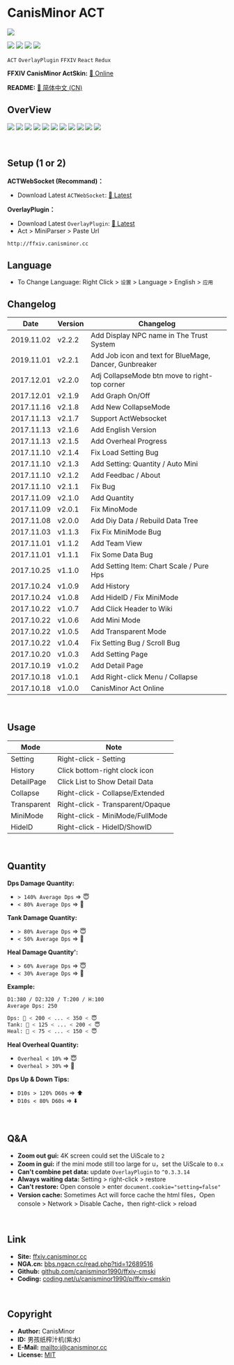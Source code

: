 # CanisMinor ACT

![](http://qn.canisminor.cc/2017-11-14-1.png)

[![](https://img.shields.io/github/license/canisminor1990/ffxiv-cmskin.svg)](https://github.com/canisminor1990/ffxiv-cmskin/blob/master/LICENSE)
[![](https://img.shields.io/github/tag/canisminor1990/ffxiv-cmskin.svg)](https://github.com/canisminor1990/ffxiv-cmskin)
[![](https://img.shields.io/badge/Works%20with-ActWebsocket-green.svg)](https://github.com/ZCube/ACTWebSocket)
[![](https://img.shields.io/badge/Works%20with-OverlayPlugin-green.svg)](https://github.com/hibiyasleep/OverlayPlugin)

`ACT` `OverlayPlugin` `FFXIV` `React` `Redux`

**FFXIV CanisMinor ActSkin:** [🌱 Online](http://ffxiv.canisminor.cc)

**README:** [📙 简体中文 (CN)](README.md)

## OverView

![](http://qn.canisminor.cc/2017-11-14-2.png)
![](http://qn.canisminor.cc/2017-11-14-3.png)
![](http://qn.canisminor.cc/2017-11-14-4.png)
![](http://qn.canisminor.cc/2017-11-14-5.png)
![](http://qn.canisminor.cc/2017-12-06-12.png)
![](http://qn.canisminor.cc/2017-11-14-6.png)
![](http://qn.canisminor.cc/2017-11-16-13.png)
![](http://qn.canisminor.cc/2017-11-14-7.png)
![](http://qn.canisminor.cc/2017-11-14-8.png)
![](http://qn.canisminor.cc/2017-11-14-9.png)
![](http://qn.canisminor.cc/2017-11-14-10.png)

<br />

## Setup (1 or 2)

**ACTWebSocket (Recommand)：**

- Download Latest `ACTWebSocket`: [🔗 Latest](https://github.com/ZCube/ACTWebSocket/releases)

**OverlayPlugin：**

- Download Latest `OverlayPlugin`: [🔗 Latest](https://github.com/hibiyasleep/OverlayPlugin/releases)
- Act > MiniParser > Paste Url

```sh
http://ffxiv.canisminor.cc
```

## Language

- To Change Language: Right Click > `设置` > Language > English > `应用`

## Changelog

| Date       | Version | Changelog                                              |
| ---------- | ------- | ------------------------------------------------------ |
| 2019.11.02 | v2.2.2  | Add Display NPC name in The Trust System               |
| 2019.11.01 | v2.2.1  | Add Job icon and text for BlueMage, Dancer, Gunbreaker |
| 2017.12.01 | v2.2.0  | Adj CollapseMode btn move to right-top corner          |
| 2017.12.01 | v2.1.9  | Add Graph On/Off                                       |
| 2017.11.16 | v2.1.8  | Add New CollapseMode                                   |
| 2017.11.13 | v2.1.7  | Support ActWebsocket                                   |
| 2017.11.13 | v2.1.6  | Add English Version                                    |
| 2017.11.13 | v2.1.5  | Add Overheal Progress                                  |
| 2017.11.10 | v2.1.4  | Fix Load Setting Bug                                   |
| 2017.11.10 | v2.1.3  | Add Setting: Quantity / Auto Mini                      |
| 2017.11.10 | v2.1.2  | Add Feedbac / About                                    |
| 2017.11.10 | v2.1.1  | Fix Bug                                                |
| 2017.11.09 | v2.1.0  | Add Quantity                                           |
| 2017.11.09 | v2.0.1  | Fix MinoMode                                           |
| 2017.11.08 | v2.0.0  | Add Diy Data / Rebuild Data Tree                       |
| 2017.11.03 | v1.1.3  | Fix Fix MiniMode Bug                                   |
| 2017.11.01 | v1.1.2  | Add Team View                                          |
| 2017.11.01 | v1.1.1  | Fix Some Data Bug                                      |
| 2017.10.25 | v1.1.0  | Add Setting Item: Chart Scale / Pure Hps               |
| 2017.10.24 | v1.0.9  | Add History                                            |
| 2017.10.24 | v1.0.8  | Add HideID / Fix MiniMode                              |
| 2017.10.22 | v1.0.7  | Add Click Header to Wiki                               |
| 2017.10.22 | v1.0.6  | Add Mini Mode                                          |
| 2017.10.22 | v1.0.5  | Add Transparent Mode                                   |
| 2017.10.22 | v1.0.4  | Fix Setting Bug / Scroll Bug                           |
| 2017.10.20 | v1.0.3  | Add Setting Page                                       |
| 2017.10.19 | v1.0.2  | Add Detail Page                                        |
| 2017.10.18 | v1.0.1  | Add Right-click Menu / Collapse                        |
| 2017.10.18 | v1.0.0  | CanisMinor Act Online                                  |

<br />

## Usage

| Mode        | Note                             |
| ----------- | -------------------------------- |
| Setting     | Right-click - Setting            |
| History     | Click bottom-right clock icon    |
| DetailPage  | Click List to Show Detail Data   |
| Collapse    | Right-click - Collapse/Extended  |
| Transparent | Right-click - Transparent/Opaque |
| MiniMode    | Right-click - MiniMode/FullMode  |
| HideID      | Right-click - HideID/ShowID      |

<br />

## Quantity

**Dps Damage Quantity:**

- `> 140% Average Dps` => 😇
- `< 80% Average Dps` => 👿

**Tank Damage Quantity:**

- `> 80% Average Dps` => 😇
- `< 50% Average Dps` => 👿

**Heal Damage Quantity':**

- `> 60% Average Dps` => 😇
- `< 30% Average Dps` => 👿

**Example:**

```sh
D1:380 / D2:320 / T:200 / H:100
Average Dps: 250

Dps: 👿 < 200 < ... < 350 < 😇
Tank: 👿 < 125 < ... < 200 < 😇
Heal: 👿 < 75 < ... < 150 < 😇
```

**Heal Overheal Quantity:**

- `Overheal < 10%` => 😇
- `Overheal > 30%` => 👿

**Dps Up & Down Tips:**

- `D10s > 120% D60s` => ⬆️
- `D10s < 80% D60s` => ⬇️

<br />

## Q&A

- **Zoom out gui:** 4K screen could set the UiScale to `2`
- **Zoom in gui:** if the mini mode still too large for u，set the UiScale to `0.x`
- **Can't combine pet data:** update `OverlayPlugin` to `^0.3.3.14`
- **Always waiting data:** Setting > right-click > restore
- **Can't restore:** Open console > enter `document.cookie="setting=false"`
- **Version cache:** Sometimes Act will force cache the html files，Open console > Network > Disable Cache，then right-click > reload

<br />

## Link

- **Site:** [ffxiv.canisminor.cc](https://ffxiv.canisminor.cc)
- **NGA.cn:** [bbs.ngacn.cc/read.php?tid=12689516](http://bbs.ngacn.cc/read.php?tid=12689516)
- **Github:** [github.com/canisminor1990/ffxiv-cmski](https://github.com/canisminor1990/ffxiv-cmskin)
- **Coding:** [coding.net/u/canisminor1990/p/ffxiv-cmskin](https://coding.net/u/canisminor1990/p/ffxiv-cmskin)

<br />

## Copyright

- **Author:** CanisMinor
- **ID:** 男孩纸榨汁机(紫水)
- **E-Mail:** <mailto:i@canisminor.cc>
- **License:** [MIT](https://github.com/canisminor1990/ffxiv-cmskin/blob/master/LICENSE)
